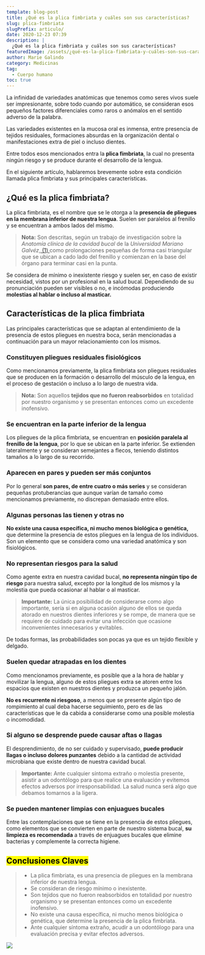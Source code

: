 ```yaml
---
template: blog-post
title: ¿Qué es la plica fimbriata y cuáles son sus características?
slug: plica-fimbriata
slugPrefix: articulo/
date: 2020-12-23 07:39
description: |
  ¿Qué es la plica fimbriata y cuáles son sus características?
featuredImage: /assets/¿qué-es-la-plica-fimbriata-y-cuáles-son-sus-características_.jpg
author: Marie Galindo
category: Medicinas
tag:
  - Cuerpo humano
toc: true
---
```

<!--StartFragment-->

La infinidad de variedades anatómicas que tenemos como seres vivos suele ser impresionante, sobre todo cuando por automático, se consideran esos pequeños factores diferenciales como raros o anómalos en el sentido adverso de la palabra.

Las variedades existentes en la mucosa oral es inmensa, entre presencia de tejidos residuales, formaciones absurdas en la organización dental o manifestaciones extra de piel o incluso dientes.

Entre todos esos mencionados entra la **plica fimbriata**, la cual no presenta ningún riesgo y se produce durante el desarrollo de la lengua.

En el siguiente artículo, hablaremos brevemente sobre esta condición llamada plica fimbriata y sus principales características.

## ¿Qué es la plica fimbriata?

La plica fimbriata, es el nombre que se le otorga a la **presencia de pliegues en la membrana inferior de nuestra lengua**. Suelen ser paralelos al frenillo y se encuentran a ambos lados del mismo.

> **Nota:** Son descritas, según un trabajo de investigación sobre la *Anatomía clínica de la cavidad bucal* de la *Universidad Mariano Galvéz*,[ (1) ](https://www.academia.edu/10743476/estructuras_de_la_cavidad_oral)como prolongaciones pequeñas de forma casi triangular que se ubican a cado lado del frenillo y comienzan en la base del órgano para terminar casi en la punta.

Se considera de mínimo o inexistente riesgo y suelen ser, en caso de existir necesidad, vistos por un profesional en la salud bucal. Dependiendo de su pronunciación pueden ser visibles o no, e incómodas produciendo **molestias al hablar o incluso al masticar.**

## Características de la plica fimbriata

Las principales características que se adaptan al entendimiento de la presencia de estos pliegues en nuestra boca, serán mencionadas a continuación para un mayor relacionamiento con los mismos.

### Constituyen pliegues residuales fisiológicos

Como mencionamos previamente, la plica fimbriata son pliegues residuales que se producen en la formación o desarrollo del músculo de la lengua, en el proceso de gestación o incluso a lo largo de nuestra vida.

> **Nota:** Son aquellos **tejidos que no fueron reabsorbidos** en totalidad por nuestro organismo y se presentan entonces como un excedente inofensivo.

### Se encuentran en la parte inferior de la lengua

Los pliegues de la plica fimbriata, se encuentran en **posición paralela al frenillo de la lengua**, por lo que se ubican en la parte inferior. Se extienden lateralmente y se consideran semejantes a flecos, teniendo distintos tamaños a lo largo de su recorrido.

### Aparecen en pares y pueden ser más conjuntos

Por lo general **son pares, de entre cuatro o más series** y se consideran pequeñas protuberancias que aunque varían de tamaño como mencionamos previamente, no discrepan demasiado entre ellos.

### Algunas personas las tienen y otras no

**No existe una causa específica, ni mucho menos biológica o genética,** que determine la presencia de estos pliegues en la lengua de los individuos. Son un elemento que se considera como una variedad anatómica y son fisiológicos.

### No representan riesgos para la salud

Como agente extra en nuestra cavidad bucal, **no representa ningún tipo de riesgo** para nuestra salud, excepto por la longitud de los mismos y la molestia que pueda ocasionar al hablar o al masticar.

> **Importante:** La única posibilidad de considerarse como algo importante, sería si en alguna ocasión alguno de ellos se queda atorado en nuestros dientes inferiores y se rompe, de manera que se requiere de cuidado para evitar una infección que ocasione inconvenientes innecesarios y evitables.

De todas formas, las probabilidades son pocas ya que es un tejido flexible y delgado.

### Suelen quedar atrapadas en los dientes

Como mencionamos previamente, es posible que a la hora de hablar y movilizar la lengua, alguno de estos pliegues extra se atoren entre los espacios que existen en nuestros dientes y produzca un pequeño jalón.

**No es recurrente ni riesgoso**, a menos que se presente algún tipo de rompimiento al cual deba hacerse seguimiento, pero es de las características que le da cabida a considerarse como una posible molestia o incomodidad.

### Si alguno se desprende puede causar aftas o llagas

El desprendimiento, de no ser cuidado y supervisado, **puede producir llagas o incluso dolores punzantes** debido a la cantidad de actividad microbiana que existe dentro de nuestra cavidad bucal.

> **Importante:** Ante cualquier síntoma extraño o molestia presente, asistir a un odontólogo para que realice una evaluación y evitemos efectos adversos por irresponsabilidad. La salud nunca será algo que debamos tomarnos a la ligera.

### Se pueden mantener limpias con enjuagues bucales

Entre las contemplaciones que se tiene en la presencia de estos pliegues, como elementos que se convierten en parte de nuestro sistema bucal, **su limpieza es recomendada** a través de enjuagues bucales que elimine bacterias y complemente la correcta higiene.

## <mark>Conclusiones Claves</mark>

> * La plica fimbriata, es una presencia de pliegues en la membrana inferior de nuestra lengua.
> * Se consideran de riesgo mínimo o inexistente.
> * Son tejidos que no fueron reabsorbidos en totalidad por nuestro organismo y se presentan entonces como un excedente inofensivo.
> * No existe una causa específica, ni mucho menos biológica o genética, que determine la presencia de la plica fimbriata.
> * Ante cualquier síntoma extraño, acudir a un odontólogo para una evaluación precisa y evitar efectos adversos.

![](/assets/10-beneficios-de-la-respiración-profunda-para-la-salud.jpg)

<!--EndFragment-->
